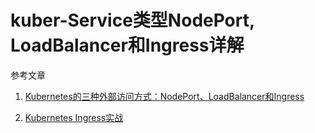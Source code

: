 # kuber-Service类型NodePort, LoadBalancer和Ingress详解

参考文章

1. [Kubernetes的三种外部访问方式：NodePort、LoadBalancer和Ingress](https://mp.weixin.qq.com/s/2Rmca-kCoRp0TtHhuDtNNg)

2. [Kubernetes Ingress实战](http://www.cnblogs.com/zhaojiankai/p/7896357.html)
